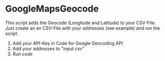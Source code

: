 # GoogleMapsGeocode

This script adds the Geocode (Longitude and Latitude) to your CSV-File. Just create an an CSV-File with your addresses (see example) and run the script.

1. Add your API-Key in Code for Google Geocoding API
2. Add your addresses to "input.csv" 
3. Run code
